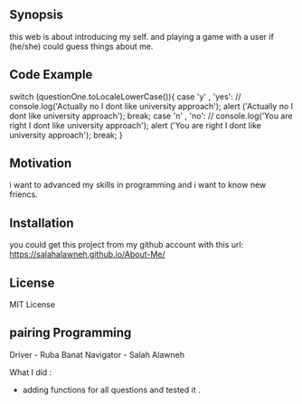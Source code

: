 ## Synopsis

this web is about introducing my self. and playing a game with a user if (he/she) could guess things about me.

## Code Example

switch (questionOne.toLocaleLowerCase()){
    case 'y' , 'yes':
    // console.log('Actually no I dont like university approach');
    alert ('Actually no I dont like university approach');
    break;
    case 'n' , 'no':
        // console.log('You are right I dont like university approach');
        alert ('You are right I dont like university approach');
        break;
}

## Motivation

i want to advanced my skills in programming and i want to know new friencs.

## Installation

you could get this project from my github account with this url: https://salahalawneh.github.io/About-Me/



## License

MIT License

## pairing Programming 

Driver - Ruba Banat
Navigator - Salah Alawneh

What I did :
- adding functions for all questions and tested it .